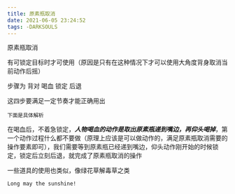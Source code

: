 ```yaml
---
title: 原素瓶取消
date: 2021-06-05 23:24:52
tags: -DARKSOULS
---
```


原素瓶取消

有可锁定目标时才可使用（原因是只有在这种情况下才可以使用大角度背身取消当前动作后摇）

步骤为 背对 喝血 锁定 后退

这四步要满足一定节奏才能正确用出

`下面是具体解析`

在喝血后，不着急锁定，***人物喝血的动作是取出原素瓶递到嘴边，再仰头喝掉***，第一个动作过程什么都不要做（原理上应该是可以做动作的，满足原素瓶取消需要的操作要素即可），我们需要等到原素瓶已经递到嘴边，仰头动作刚开始的时候锁定，锁定后立刻后退，就完成了原素瓶取消的操作

一些道具的使用也类似，像绿花草解毒草之类

`Long may the sunshine!`
